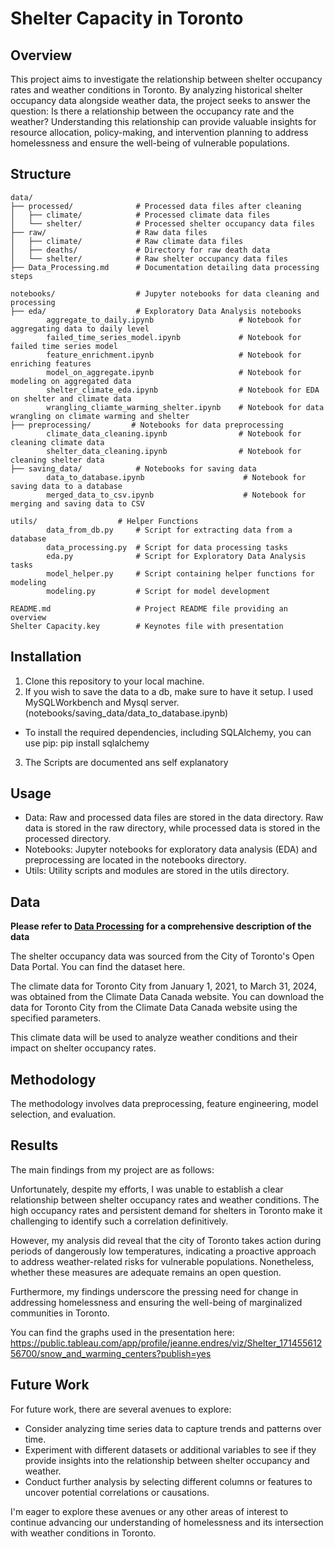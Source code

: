 # Shelter Capacity in Toronto

## Overview

This project aims to investigate the relationship between shelter occupancy rates and weather conditions in Toronto. By analyzing historical shelter occupancy data alongside weather data, the project seeks to answer the question: Is there a relationship between the occupancy rate and the weather? Understanding this relationship can provide valuable insights for resource allocation, policy-making, and intervention planning to address homelessness and ensure the well-being of vulnerable populations.

## Structure
```
data/
├── processed/              # Processed data files after cleaning  
│   ├── climate/            # Processed climate data files  
│   └── shelter/            # Processed shelter occupancy data files  
├── raw/                    # Raw data files  
│   ├── climate/            # Raw climate data files  
│   ├── deaths/             # Directory for raw death data
│   └── shelter/            # Raw shelter occupancy data files  
├── Data_Processing.md      # Documentation detailing data processing steps  

notebooks/                  # Jupyter notebooks for data cleaning and processing  
├── eda/                    # Exploratory Data Analysis notebooks
        aggregate_to_daily.ipynb                   # Notebook for aggregating data to daily level
        failed_time_series_model.ipynb             # Notebook for failed time series model
        feature_enrichment.ipynb                   # Notebook for enriching features
        model_on_aggregate.ipynb                   # Notebook for modeling on aggregated data
        shelter_climate_eda.ipynb                  # Notebook for EDA on shelter and climate data
        wrangling_cliamte_warming_shelter.ipynb    # Notebook for data wrangling on climate warming and shelter
├── preprocessing/         # Notebooks for data preprocessing
        climate_data_cleaning.ipynb                # Notebook for cleaning climate data
        shelter_data_cleaning.ipynb                # Notebook for cleaning shelter data
├── saving_data/            # Notebooks for saving data
        data_to_database.ipynb                      # Notebook for saving data to a database
        merged_data_to_csv.ipynb                    # Notebook for merging and saving data to CSV

utils/                  # Helper Functions
        data_from_db.py     # Script for extracting data from a database
        data_processing.py  # Script for data processing tasks
        eda.py              # Script for Exploratory Data Analysis tasks
        model_helper.py     # Script containing helper functions for modeling
        modeling.py         # Script for model development

README.md                   # Project README file providing an overview  
Shelter Capacity.key        # Keynotes file with presentation
```

## Installation

1. Clone this repository to your local machine.
2. If you wish to save the data to a db, make sure to have it setup. I used MySQLWorkbench and Mysql server. (notebooks/saving_data/data_to_database.ipynb)
- To install the required dependencies, including SQLAlchemy, you can use pip: pip install sqlalchemy
3. The Scripts are documented ans self explanatory 

## Usage

- Data: Raw and processed data files are stored in the data directory. Raw data is stored in the raw directory, while processed data is stored in the processed directory.
- Notebooks: Jupyter notebooks for exploratory data analysis (EDA) and preprocessing are located in the notebooks directory.
- Utils: Utility scripts and modules are stored in the utils directory.

## Data
**Please refer to [Data Processing](data/Data_Processing.md) for a comprehensive description of the data**

The shelter occupancy data was sourced from the City of Toronto's Open Data Portal. You can find the dataset here.

The climate data for Toronto City from January 1, 2021, to March 31, 2024, was obtained from the Climate Data Canada website. You can download the data for Toronto City from the Climate Data Canada website using the specified parameters.

This climate data will be used to analyze weather conditions and their impact on shelter occupancy rates.
## Methodology

The methodology involves data preprocessing, feature engineering, model selection, and evaluation.

## Results

The main findings from my project are as follows:

Unfortunately, despite my efforts, I was unable to establish a clear relationship between shelter occupancy rates and weather conditions. The high occupancy rates and persistent demand for shelters in Toronto make it challenging to identify such a correlation definitively.

However, my analysis did reveal that the city of Toronto takes action during periods of dangerously low temperatures, indicating a proactive approach to address weather-related risks for vulnerable populations. Nonetheless, whether these measures are adequate remains an open question.

Furthermore, my findings underscore the pressing need for change in addressing homelessness and ensuring the well-being of marginalized communities in Toronto.

You can find the graphs used in the presentation here: 
https://public.tableau.com/app/profile/jeanne.endres/viz/Shelter_17145561256700/snow_and_warming_centers?publish=yes

## Future Work

For future work, there are several avenues to explore:

- Consider analyzing time series data to capture trends and patterns over time.
- Experiment with different datasets or additional variables to see if they provide insights into the relationship between shelter occupancy and weather.
- Conduct further analysis by selecting different columns or features to uncover potential correlations or causations.

I'm eager to explore these avenues or any other areas of interest to continue advancing our understanding of homelessness and its intersection with weather conditions in Toronto.
